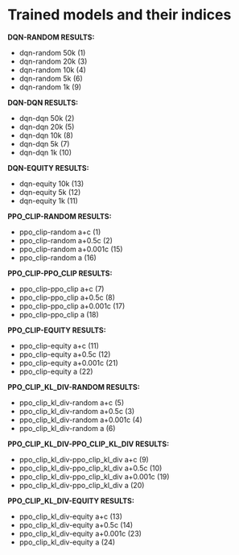# Trained models and their indices

**DQN-RANDOM RESULTS:**
* dqn-random 50k (1)
* dqn-random 20k (3)
* dqn-random 10k (4)
* dqn-random 5k (6)
* dqn-random 1k (9)

**DQN-DQN RESULTS:**
* dqn-dqn 50k (2)
* dqn-dqn 20k (5)
* dqn-dqn 10k (8)
* dqn-dqn 5k (7)
* dqn-dqn 1k (10)

**DQN-EQUITY RESULTS:**
* dqn-equity 10k (13)
* dqn-equity 5k (12)
* dqn-equity 1k (11)



**PPO_CLIP-RANDOM RESULTS:**
* ppo_clip-random a+c (1)
* ppo_clip-random a+0.5c (2)
* ppo_clip-random a+0.001c (15)
* ppo_clip-random a (16)

**PPO_CLIP-PPO_CLIP RESULTS:**
* ppo_clip-ppo_clip a+c (7)
* ppo_clip-ppo_clip a+0.5c (8)
* ppo_clip-ppo_clip a+0.001c (17)
* ppo_clip-ppo_clip a (18)

**PPO_CLIP-EQUITY RESULTS:**
* ppo_clip-equity a+c (11)
* ppo_clip-equity a+0.5c (12)
* ppo_clip-equity a+0.001c (21)
* ppo_clip-equity a (22)

**PPO_CLIP_KL_DIV-RANDOM RESULTS:**
* ppo_clip_kl_div-random a+c (5)
* ppo_clip_kl_div-random a+0.5c (3)
* ppo_clip_kl_div-random a+0.001c (4)
* ppo_clip_kl_div-random a (6)

**PPO_CLIP_KL_DIV-PPO_CLIP_KL_DIV RESULTS:**
* ppo_clip_kl_div-ppo_clip_kl_div a+c (9)
* ppo_clip_kl_div-ppo_clip_kl_div a+0.5c (10)
* ppo_clip_kl_div-ppo_clip_kl_div a+0.001c (19)
* ppo_clip_kl_div-ppo_clip_kl_div a (20)

**PPO_CLIP_KL_DIV-EQUITY RESULTS:**
* ppo_clip_kl_div-equity a+c (13)
* ppo_clip_kl_div-equity a+0.5c (14)
* ppo_clip_kl_div-equity a+0.001c (23)
* ppo_clip_kl_div-equity a (24)
